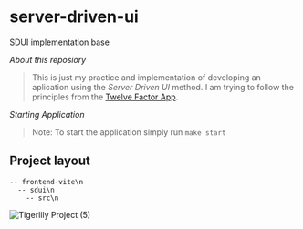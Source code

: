 # server-driven-ui
SDUI implementation base

*About this reposiory*
> This is just my practice and implementation of developing an aplication using the *Server Driven UI* method. I am trying to follow the principles from the [Twelve Factor App](https://12factor.net/).  

*Starting Application*
  > Note: To start the application simply run `make start`

## Project layout
```
-- frontend-vite\n
  -- sdui\n
    -- src\n
```
  
  
![Tigerlily Project (5)](https://user-images.githubusercontent.com/61228520/188310223-4f035d87-0459-42aa-b383-9627eea291ea.png)
